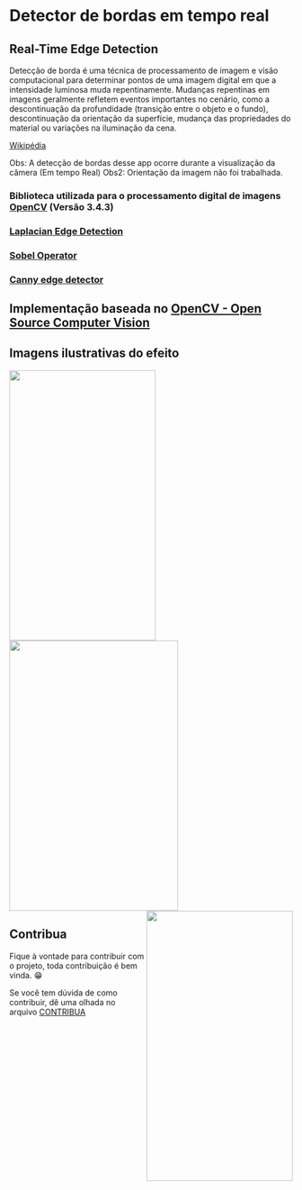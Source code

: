 # Detector de bordas em tempo real
## Real-Time Edge Detection

Detecção de borda é uma técnica de processamento de imagem e visão computacional para determinar pontos de uma imagem digital em que a intensidade luminosa muda repentinamente. Mudanças repentinas em imagens geralmente refletem eventos importantes no cenário, como a descontinuação da profundidade (transição entre o objeto e o fundo), descontinuação da orientação da superfície, mudança das propriedades do material ou variações na iluminação da cena.

[Wikipédia](https://pt.wikipedia.org/wiki/Detec%C3%A7%C3%A3o_de_borda)

Obs: A detecção de bordas desse app ocorre durante a visualização da câmera (Em tempo Real)
Obs2: Orientação da imagem não foi trabalhada. 

### Biblioteca utilizada para o processamento digital de imagens [OpenCV](https://opencv.org/) (Versão 3.4.3)

### [Laplacian Edge Detection](https://github.com/fabriicioa/laplaceDeteccaoDeBordas)
### [Sobel Operator](https://github.com/fabriicioa/sobelDeteccaoDeBordas)
### [Canny edge detector](https://github.com/fabriicioa/cannyDeteccaoDeBordas)

## Implementação baseada no [OpenCV - Open Source Computer Vision](https://docs.opencv.org/3.4/d5/db5/tutorial_laplace_operator.html)

## Imagens ilustrativas do efeito 
<a href="url"><img src="https://github.com/fabriicioa/cannyDeteccaoDeBordas/blob/master/Arquivos/img1.png" align="left" height="480" width="260" ></a>
<a href="url"><img src="https://github.com/fabriicioa/cannyDeteccaoDeBordas/blob/master/Arquivos/img2.png" align="center" height="480" width="300" ></a>
<a href="url"><img src="https://github.com/fabriicioa/cannyDeteccaoDeBordas/blob/master/Arquivos/img3.png" align="right" height="480" width="260" ></a>

## Contribua

Fique à vontade para contribuir com o projeto, toda contribuição é bem vinda. :grin:

Se você tem dúvida de como contribuir, dê uma olhada no arquivo [CONTRIBUA](https://github.com/fabriicioa/cannyDeteccaoDeBordas/blob/master/Contribuindo.pdf)


